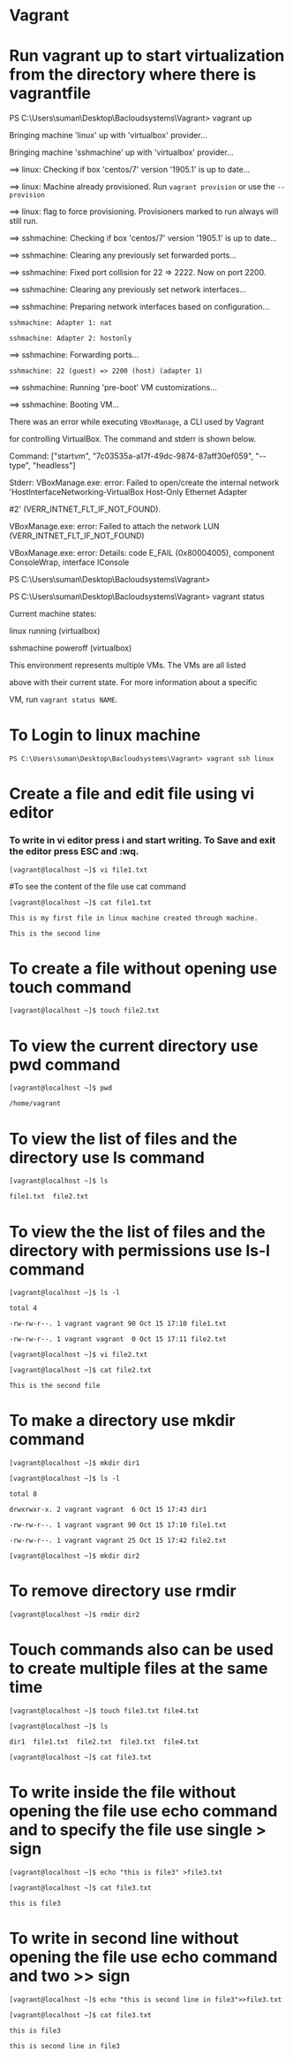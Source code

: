 # Vagrant

# Run vagrant up to start virtualization from the directory where there is vagrantfile  

PS C:\Users\suman\Desktop\Bacloudsystems\Vagrant> vagrant up

Bringing machine 'linux' up with 'virtualbox' provider...

Bringing machine 'sshmachine' up with 'virtualbox' provider...

==> linux: Checking if box 'centos/7' version '1905.1' is up to date...

==> linux: Machine already provisioned. Run `vagrant provision` or use the `--provision`

==> linux: flag to force provisioning. Provisioners marked to run always will still run.

==> sshmachine: Checking if box 'centos/7' version '1905.1' is up to date...

==> sshmachine: Clearing any previously set forwarded ports...

==> sshmachine: Fixed port collision for 22 => 2222. Now on port 2200.

==> sshmachine: Clearing any previously set network interfaces...

==> sshmachine: Preparing network interfaces based on configuration...

    sshmachine: Adapter 1: nat
    
    sshmachine: Adapter 2: hostonly
    
==> sshmachine: Forwarding ports...

    sshmachine: 22 (guest) => 2200 (host) (adapter 1)
    
==> sshmachine: Running 'pre-boot' VM customizations...

==> sshmachine: Booting VM...

There was an error while executing `VBoxManage`, a CLI used by Vagrant

for controlling VirtualBox. The command and stderr is shown below.


Command: ["startvm", "7c03535a-a17f-49dc-9874-87aff30ef059", "--type", "headless"]


Stderr: VBoxManage.exe: error: Failed to open/create the internal network 'HostInterfaceNetworking-VirtualBox Host-Only Ethernet Adapter 

#2' (VERR_INTNET_FLT_IF_NOT_FOUND).

VBoxManage.exe: error: Failed to attach the network LUN (VERR_INTNET_FLT_IF_NOT_FOUND)

VBoxManage.exe: error: Details: code E_FAIL (0x80004005), component ConsoleWrap, interface IConsole

PS C:\Users\suman\Desktop\Bacloudsystems\Vagrant>

PS C:\Users\suman\Desktop\Bacloudsystems\Vagrant> vagrant status

Current machine states:


linux                     running (virtualbox)

sshmachine                poweroff (virtualbox)


This environment represents multiple VMs. The VMs are all listed

above with their current state. For more information about a specific

VM, run `vagrant status NAME`.

# To Login to linux machine

    PS C:\Users\suman\Desktop\Bacloudsystems\Vagrant> vagrant ssh linux

# Create a file and edit file using vi editor

### To write in vi editor press i and start writing. To Save and exit the editor press ESC and :wq.

    [vagrant@localhost ~]$ vi file1.txt

#To see the content of the file use cat command

    [vagrant@localhost ~]$ cat file1.txt

    This is my first file in linux machine created through machine.

    This is the second line

# To create a file without opening use touch command

    [vagrant@localhost ~]$ touch file2.txt

# To view the current directory use pwd command

    [vagrant@localhost ~]$ pwd

    /home/vagrant

# To view the list of files and the directory use ls command

    [vagrant@localhost ~]$ ls

    file1.txt  file2.txt

# To view the the list of files and the directory with permissions use ls-l command

    [vagrant@localhost ~]$ ls -l

    total 4

    -rw-rw-r--. 1 vagrant vagrant 90 Oct 15 17:10 file1.txt

    -rw-rw-r--. 1 vagrant vagrant  0 Oct 15 17:11 file2.txt
 
    [vagrant@localhost ~]$ vi file2.txt

    [vagrant@localhost ~]$ cat file2.txt

    This is the second file

# To make a directory use mkdir command
    [vagrant@localhost ~]$ mkdir dir1

    [vagrant@localhost ~]$ ls -l

    total 8

    drwxrwxr-x. 2 vagrant vagrant  6 Oct 15 17:43 dir1

    -rw-rw-r--. 1 vagrant vagrant 90 Oct 15 17:10 file1.txt

    -rw-rw-r--. 1 vagrant vagrant 25 Oct 15 17:42 file2.txt

    [vagrant@localhost ~]$ mkdir dir2

# To remove directory use rmdir

    [vagrant@localhost ~]$ rmdir dir2

# Touch commands also can be used to create multiple files at the same time

    [vagrant@localhost ~]$ touch file3.txt file4.txt

    [vagrant@localhost ~]$ ls

    dir1  file1.txt  file2.txt  file3.txt  file4.txt

    [vagrant@localhost ~]$ cat file3.txt

# To write inside the file without opening the file use echo command and to specify the file use single > sign

    [vagrant@localhost ~]$ echo "this is file3" >file3.txt

    [vagrant@localhost ~]$ cat file3.txt

    this is file3

# To write in second line without opening the file use echo command and two >> sign

    [vagrant@localhost ~]$ echo "this is second line in file3">>file3.txt

    [vagrant@localhost ~]$ cat file3.txt

    this is file3

    this is second line in file3
